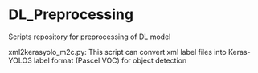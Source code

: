 # DL_Preprocessing
Scripts repository for preprocessing of DL model

xml2kerasyolo_m2c.py:
This script can convert xml label files into Keras-YOLO3 label format (Pascel VOC) for object detection
